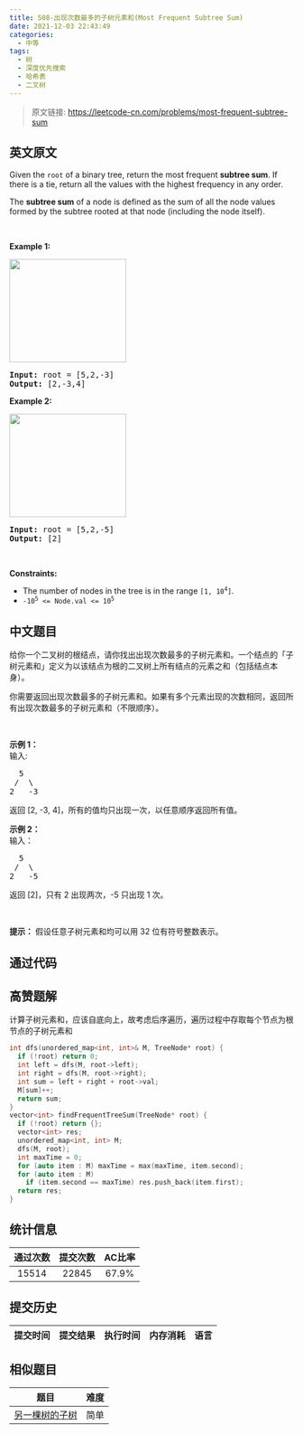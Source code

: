 ```yaml
---
title: 508-出现次数最多的子树元素和(Most Frequent Subtree Sum)
date: 2021-12-03 22:43:49
categories:
  - 中等
tags:
  - 树
  - 深度优先搜索
  - 哈希表
  - 二叉树
---
```


> 原文链接: https://leetcode-cn.com/problems/most-frequent-subtree-sum


## 英文原文
<div><p>Given the <code>root</code> of a binary tree, return the most frequent <strong>subtree sum</strong>. If there is a tie, return all the values with the highest frequency in any order.</p>

<p>The <strong>subtree sum</strong> of a node is defined as the sum of all the node values formed by the subtree rooted at that node (including the node itself).</p>

<p>&nbsp;</p>
<p><strong>Example 1:</strong></p>
<img alt="" src="https://assets.leetcode.com/uploads/2021/04/24/freq1-tree.jpg" style="width: 207px; height: 183px;" />
<pre>
<strong>Input:</strong> root = [5,2,-3]
<strong>Output:</strong> [2,-3,4]
</pre>

<p><strong>Example 2:</strong></p>
<img alt="" src="https://assets.leetcode.com/uploads/2021/04/24/freq2-tree.jpg" style="width: 207px; height: 183px;" />
<pre>
<strong>Input:</strong> root = [5,2,-5]
<strong>Output:</strong> [2]
</pre>

<p>&nbsp;</p>
<p><strong>Constraints:</strong></p>

<ul>
	<li>The number of nodes in the tree is in the range <code>[1, 10<sup>4</sup>]</code>.</li>
	<li><code>-10<sup>5</sup> &lt;= Node.val &lt;= 10<sup>5</sup></code></li>
</ul>
</div>

## 中文题目
<div><p>给你一个二叉树的根结点，请你找出出现次数最多的子树元素和。一个结点的「子树元素和」定义为以该结点为根的二叉树上所有结点的元素之和（包括结点本身）。</p>

<p>你需要返回出现次数最多的子树元素和。如果有多个元素出现的次数相同，返回所有出现次数最多的子树元素和（不限顺序）。</p>

<p>&nbsp;</p>

<p><strong>示例 1：</strong><br>
输入:</p>

<pre>  5
 /  \
2   -3
</pre>

<p>返回&nbsp;[2, -3, 4]，所有的值均只出现一次，以任意顺序返回所有值。</p>

<p><strong>示例&nbsp;2：</strong><br>
输入：</p>

<pre>  5
 /  \
2   -5
</pre>

<p>返回&nbsp;[2]，只有 2 出现两次，-5 只出现 1 次。</p>

<p>&nbsp;</p>

<p><strong>提示：</strong>&nbsp;假设任意子树元素和均可以用 32 位有符号整数表示。</p>
</div>

## 通过代码
<RecoDemo>
</RecoDemo>


## 高赞题解
计算子树元素和，应该自底向上，故考虑后序遍历，遍历过程中存取每个节点为根节点的子树元素和
```cpp
int dfs(unordered_map<int, int>& M, TreeNode* root) {
  if (!root) return 0;
  int left = dfs(M, root->left);
  int right = dfs(M, root->right);
  int sum = left + right + root->val;
  M[sum]++;
  return sum;
}
vector<int> findFrequentTreeSum(TreeNode* root) {
  if (!root) return {};
  vector<int> res;
  unordered_map<int, int> M;
  dfs(M, root);
  int maxTime = 0;
  for (auto item : M) maxTime = max(maxTime, item.second);
  for (auto item : M)
    if (item.second == maxTime) res.push_back(item.first);
  return res;
}
```


## 统计信息
| 通过次数 | 提交次数 | AC比率 |
| :------: | :------: | :------: |
|    15514    |    22845    |   67.9%   |

## 提交历史
| 提交时间 | 提交结果 | 执行时间 |  内存消耗  | 语言 |
| :------: | :------: | :------: | :--------: | :--------: |


## 相似题目
|                             题目                             | 难度 |
| :----------------------------------------------------------: | :---------: |
| [另一棵树的子树](https://leetcode-cn.com/problems/subtree-of-another-tree/) | 简单|
